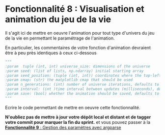 # Fonctionnalité 8 : Visualisation et animation du jeu de la vie


Il s'agit ici de mettre en oeuvre l'animation pour tout type d'univers du jeu de la vie en permettant le paramétrage de l'animation.

En particulier, les commentaires de votre fonction d'animation devraient être à peu près identiques à ceux ci-dessous

```PYTHON
"""
:param  tuple (int, int) universe_size: dimensions of the universe
:param seed: (list of lists, np.ndarray) initial starting array
:param seed_position: (tuple (int, int)) coordinates where the top-left corner of the seed array should be pinned
:param cmap: (str) the matplotlib cmap that should be used
:param n_generations: (int) number of universe iterations, defaults to 30
:param interval: (int )time interval between updates (milliseconds), defaults to 300ms
:param save: (bool) whether the animation should be saved, defaults to False
"""
```

Ecrire le code permettant de mettre en oeuvre cette fonctionnalité. 



**N'oubliez pas de mettre à jour votre dépôt local et distant et de tagger votre commit pour marquer la fin du sprint.** et vous pouvez passer à la [**Fonctionnalité 9** : Gestion des paramètres avec argparse](./S4_arguments.md)